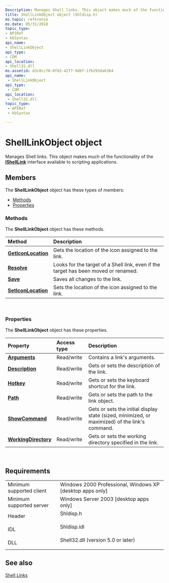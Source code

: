 ```yaml
---
Description: Manages Shell links. This object makes much of the functionality of the IShellLink interface available to scripting applications.
title: ShellLinkObject object (Shldisp.h)
ms.topic: reference
ms.date: 05/31/2018
topic_type: 
- APIRef
- kbSyntax
api_name: 
- ShellLinkObject
api_type: 
- COM
api_location: 
- Shell32.dll
ms.assetid: d3c0ccf8-0f83-42f7-9d6f-1fb293da6364
api_name: 
 - ShellLinkObject
api_type: 
 - COM
api_location: 
 - Shell32.dll
topic_type: 
 - APIRef
 - kbSyntax

---
```


# ShellLinkObject object

Manages Shell links. This object makes much of the functionality of the [**IShellLink**](/windows/desktop/api/Shobjidl_core/nn-shobjidl_core-ishelllinka) interface available to scripting applications.

## Members

The **ShellLinkObject** object has these types of members:

-   [Methods](#methods)
-   [Properties](#properties)

### Methods

The **ShellLinkObject** object has these methods.



| Method                                                     | Description                                                                                    |
|:-----------------------------------------------------------|:-----------------------------------------------------------------------------------------------|
| [**GetIconLocation**](shelllinkobject-geticonlocation.md) | Gets the location of the icon assigned to the link.<br/>                                 |
| [**Resolve**](shelllinkobject-resolve.md)                 | Looks for the target of a Shell link, even if the target has been moved or renamed.<br/> |
| [**Save**](shelllinkobject-save.md)                       | Saves all changes to the link.<br/>                                                      |
| [**SetIconLocation**](shelllinkobject-seticonlocation.md) | Sets the location of the icon assigned to the link.<br/>                                 |



 

### Properties

The **ShellLinkObject** object has these properties.



| Property                                                                | Access type           | Description                                                                                               |
|:------------------------------------------------------------------------|:----------------------|:----------------------------------------------------------------------------------------------------------|
| [**Arguments**](shelllinkobject-arguments.md)<br/>               | Read/write<br/> | Contains a link's arguments.<br/>                                                                   |
| [**Description**](shelllinkobject-description.md)<br/>           | Read/write<br/> | Gets or sets the description of the link.<br/>                                                      |
| [**Hotkey**](shelllinkobject-hotkey.md)<br/>                     | Read/write<br/> | Gets or sets the keyboard shortcut for the link.<br/>                                               |
| [**Path**](shelllinkobject-path.md)<br/>                         | Read/write<br/> | Gets or sets the path to the link object.<br/>                                                      |
| [**ShowCommand**](shelllinkobject-showcommand.md)<br/>           | Read/write<br/> | Gets or sets the initial display state (sized, minimized, or maximized) of the link's command.<br/> |
| [**WorkingDirectory**](shelllinkobject-workingdirectory.md)<br/> | Read/write<br/> | Gets or sets the working directory specified in the link.<br/>                                      |



 

## Requirements



|                                     |                                                                                                               |
|-------------------------------------|---------------------------------------------------------------------------------------------------------------|
| Minimum supported client<br/> | Windows 2000 Professional, Windows XP \[desktop apps only\]<br/>                                        |
| Minimum supported server<br/> | Windows Server 2003 \[desktop apps only\]<br/>                                                          |
| Header<br/>                   | <dl> <dt>Shldisp.h</dt> </dl>                          |
| IDL<br/>                      | <dl> <dt>Shldisp.idl</dt> </dl>                        |
| DLL<br/>                      | <dl> <dt>Shell32.dll (version 5.0 or later)</dt> </dl> |



## See also

<dl> <dt>

[Shell Links](./links.md)
</dt> </dl>

 

 